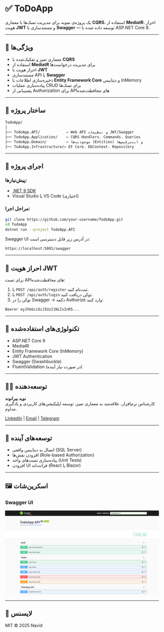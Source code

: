 
# ✅ ToDoApp

یک پروژه‌ی نمونه برای مدیریت تسک‌ها با معماری **CQRS**، استفاده از **MediatR**، احراز هویت **JWT** و مستندسازی با **Swagger** — توسعه داده شده با ASP.NET Core 8.

---

## 📌 ویژگی‌ها

- معماری تمیز و تفکیک‌شده با **CQRS**
- استفاده از **MediatR** برای مدیریت درخواست‌ها
- احراز هویت با **JWT**
- مستندسازی API با **Swagger**
- ذخیره‌سازی اطلاعات با **Entity Framework Core** و دیتابیس InMemory
- پیاده‌سازی عملیات CRUD برای تسک‌ها
- پشتیبانی از Authorization برای APIهای محافظت‌شده

---

## 📁 ساختار پروژه

```
TodoApp/
│
├── TodoApp.API/            ← Web API و تنظیمات JWT/Swagger
├── TodoApp.Application/    ← CQRS Handlers، Commands، Queries
├── TodoApp.Domain/         ← موجودیت‌ها (Entities) و اینترفیس‌ها
├── TodoApp.Infrastructure/← EF Core، DbContext، Repository
```

---

## 🚀 اجرای پروژه

### پیش‌نیازها:
- [.NET 9 SDK](https://dotnet.microsoft.com/)
- Visual Studio یا VS Code (اختیاری)

### مراحل اجرا:

```bash
git clone https://github.com/your-username/TodoApp.git
cd TodoApp
dotnet run --project TodoApp.API
```

Swagger UI در آدرس زیر قابل دسترسی است:
```
https://localhost:5001/swagger
```

---

## 🔐 احراز هویت JWT

برای تست APIهای محافظت‌شده:

1. با `POST /api/auth/register` ثبت‌نام کنید.
2. با `POST /api/auth/login` توکن دریافت کنید.
3. توکن را در Swagger → دکمه Authorize وارد کنید:
```
Bearer eyJhbGciOiJIUzI1NiIsInR5...
```

---

## 🧱 تکنولوژی‌های استفاده‌شده

- ASP.NET Core 9
- MediatR
- Entity Framework Core (InMemory)
- JWT Authentication
- Swagger (Swashbuckle)
- FluentValidation (در صورت نیاز آینده)

---

## 🙋‍♂️ توسعه‌دهنده

**نوید بیرانوند**  
کارشناس نرم‌افزار، علاقه‌مند به معماری تمیز، توسعه اپلیکیشن‌های کاربردی و یادگیری مداوم.


[LinkedIn](https://www.linkedin.com/in/navid-beyranvand/) | [Email](mailto:navid.beyranvand@gmail.com) | [Telegram](https://t.me/iraniancat)

---

## 📌 توسعه‌های آینده

- اتصال به دیتابیس واقعی (SQL Server)
- افزودن نقش‌ها (Role-based Authorization)
- پیاده‌سازی تست‌های واحد (Unit Tests)
- افزودن UI فرانت‌اند (React یا Blazor)

---

## 🖼 اسکرین‌شات

### Swagger UI

![Swagger UI](images/swagger-ui.png)


---

## 📝 لایسنس

MIT © 2025 Navid
